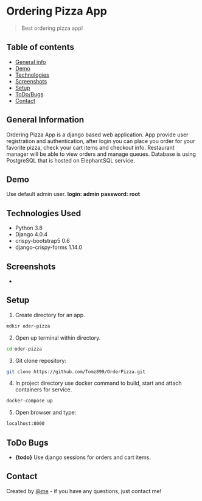 # Ordering Pizza App

> Best ordering pizza app!

## Table of contents

- [General info](#general-information)
- [Demo](#demo)
- [Technologies](#technologies-used)
- [Screenshots](#screenshots)
- [Setup](#setup)
- [ToDo/Bugs](#todo-bugs)
- [Contact](#contact)

## General Information

Ordering Pizza App is a django based web application. App provide user registration and authentication, after login you can place you order for your favorite pizza, check your cart items and checkout info. Restaurant manager will be able to view orders and manage queues. Database is using PostgreSQL that is hosted on ElephantSQL service.

## Demo

Use default admin user.
**login: admin**
**password: root**

## Technologies Used

- Python 3.8
- Django 4.0.4
- crispy-bootstrap5 0.6
- django-crispy-forms 1.14.0

## Screenshots

-

## Setup

1. Create directory for an app.
```sh
mdkir oder-pizza
```
2. Open up terminal within directory.
```sh
cd oder-pizza
```
3. Git clone repository: 
```sh
git clone https://github.com/Tomz899/OrderPizza.git
```

4. In project directory use docker command to build, start and attach containers for service.
```sh
docker-compose up
```
5. Open browser and type:
```sh
localhost:8000
```

## ToDo Bugs

- **{todo}** Use django sessions for orders and cart items.

## Contact

Created by [@me](mailto:tomek.nowak@aol.pl) - if you have any questions, just contact me!
